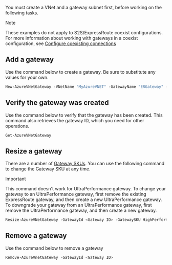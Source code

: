 You must create a VNet and a gateway subnet first, before working on the following tasks.

> [!NOTE]
> These examples do not apply to S2S/ExpressRoute coexist configurations.
> For more information about working with gateways in a coexist configuration, see [Configure coexisting connections](../articles/expressroute/expressroute-howto-coexist-classic.md#gw)

## Add a gateway

Use the command below to create a gateway. Be sure to substitute any values for your own.

```powershell
New-AzureVNetGateway -VNetName "MyAzureVNET" -GatewayName "ERGateway" -GatewayType DynamicRouting -GatewaySKU  Standard
```

## Verify the gateway was created

Use the command below to verify that the gateway has been created. This command also retrieves the gateway ID, which you need for other operations.

```powershell
Get-AzureVNetGateway
```

## Resize a gateway

There are a number of [Gateway SKUs](../articles/expressroute/expressroute-about-virtual-network-gateways.md). You can use the following command to change the Gateway SKU at any time.

> [!IMPORTANT]
> This command doesn't work for UltraPerformance gateway. To change your gateway to an UltraPerformance gateway, first remove the existing ExpressRoute gateway, and then create a new UltraPerformance gateway. To downgrade your gateway from an UltraPerformance gateway, first remove the UltraPerformance gateway, and then create a new gateway. 
>
>

```powershell
Resize-AzureVNetGateway -GatewayId <Gateway ID> -GatewaySKU HighPerformance
```

## Remove a gateway

Use the command below to remove a gateway

```powershell
Remove-AzureVnetGateway -GatewayId <Gateway ID>
```